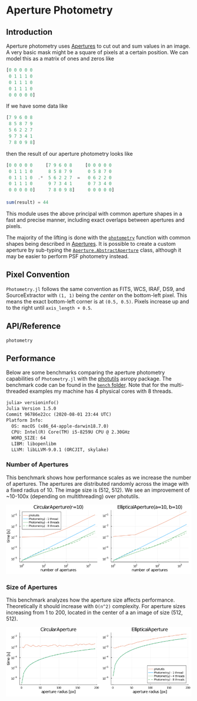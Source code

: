 # Aperture Photometry

## Introduction

Aperture photometry uses [Apertures](@ref) to cut out and sum values in an image. A very basic mask might be a square of pixels at a certain position. We can model this as a matrix of ones and zeros like
```julia
[0 0 0 0 0
 0 1 1 1 0
 0 1 1 1 0
 0 1 1 1 0
 0 0 0 0 0]
```
If we have some data like
```julia
[7 9 6 0 8
 8 5 8 7 9
 5 6 2 2 7
 9 7 3 4 1
 7 8 0 9 8]
```
then the result of our aperture photometry looks like
```julia
[0 0 0 0 0     [7 9 6 0 8     [0 0 0 0 0
 0 1 1 1 0      8 5 8 7 9      0 5 8 7 0
 0 1 1 1 0  .*  5 6 2 2 7  =   0 6 2 2 0
 0 1 1 1 0      9 7 3 4 1      0 7 3 4 0
 0 0 0 0 0]     7 8 0 9 8]     0 0 0 0 0]

sum(result) = 44
```

This module uses the above principal with common aperture shapes in a fast and precise manner, including exact overlaps between apertures and pixels.

The majority of the lifting is done with the [`photometry`](@ref) function with common shapes being described in [Apertures](@ref). It is possible to create a custom aperture by sub-typing the [`Aperture.AbstractAperture`](@ref) class, although it may be easier to perform PSF photometry instead.

## Pixel Convention

`Photometry.jl` follows the same convention as FITS, WCS, IRAF, DS9, and SourceExtractor with `(1, 1)` being the _center_ on the bottom-left pixel. This means the exact bottom-left corner is at `(0.5, 0.5)`. Pixels increase up and to the right until `axis_length + 0.5`.


## API/Reference

```@docs
photometry
```

## Performance

Below are some benchmarks comparing the aperture photometry capabilities of `Photometry.jl` with the [photutils](https://github.com/astropy/photutils) asropy package. The benchmark code can be found in the [`bench` folder](https://github.com/JuliaAstro/Photometry.jl/blob/master/bench/). Note that for the multi-threaded examples my machine has 4 physical cores with 8 threads.

```julia-repl
julia> versioninfo()
Julia Version 1.5.0
Commit 96786e22cc (2020-08-01 23:44 UTC)
Platform Info:
  OS: macOS (x86_64-apple-darwin18.7.0)
  CPU: Intel(R) Core(TM) i5-8259U CPU @ 2.30GHz
  WORD_SIZE: 64
  LIBM: libopenlibm
  LLVM: libLLVM-9.0.1 (ORCJIT, skylake)
```

### Number of Apertures

This benchmark shows how performance scales as we increase the number of apertures. The apertures are distributed randomly across the image with a fixed radius of 10. The image size is (512, 512). We see an improvement of ~10-100x (depending on multithreading) over photutils.

![](../assets/num_apertures_benchmark.png)

### Size of Apertures

This benchmark analyzes how the aperture size affects performance. Theoretically it should increase with `O(n^2)` complexity. For aperture sizes increasing from 1 to 200,  located in the center of a an image of size (512, 512).

![](../assets/aperture_size_benchmark.png)
